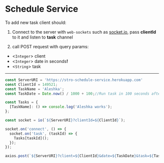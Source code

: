 Schedule Service
=
To add new task client should:

1. Connect to the server with `web-sockets` such as [socket.io](https://socket.io/), pass **clientId** to it and listen to **task** channel

2. call POST request with query params:
- <`Integer`> client
- <`Integer`> date in seconds<b>!</b>
- <`String`> task
---
```javascript
const ServerURI = 'https://stro-schedule-service.herokuapp.com'
const ClientId = 149521;
const TaskName = 'Aleshka';
const TaskDate = Date.now() / 1000 + 100;//Run task in 100 seconds after call;

const Tasks = {
  [TaskName]: () => console.log('Aleshka works');
};

const socket = io(`${ServerURI}?clientId=${ClientId}`);

socket.on('connect', () => {
  socket.on('task', (taskId) => {
    Tasks[taskId]();
  });
});

axios.post(`${ServerURI}?client=${ClientId}&date=${TaskDate}&task=${TaskName}`);
```

